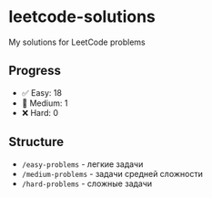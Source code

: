 # leetcode-solutions
My solutions for LeetCode problems

## Progress
- ✅ Easy: 18
- 🔄 Medium: 1  
- ❌ Hard: 0

## Structure
- `/easy-problems` - легкие задачи
- `/medium-problems` - задачи средней сложности  
- `/hard-problems` - сложные задачи
